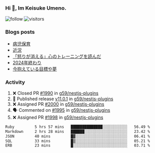 ### Hi 👋, Im Keisuke Umeno.

<!--
**9renpoto/9renpoto** is a ✨ _special_ ✨ repository because its `README.md` (this file) appears on your GitHub profile.

Here are some ideas to get you started:

- 🔭 I’m currently working on ...
- 🌱 I’m currently learning ...
- 👯 I’m looking to collaborate on ...
- 🤔 I’m looking for help with ...
- 💬 Ask me about ...
- 📫 How to reach me: ...
- 😄 Pronouns: ...
- ⚡ Fun fact: ...
-->

![follow](https://img.shields.io/github/followers/9renpoto?label=Follow&style=social)
![visitors](https://komarev.com/ghpvc/?username=9renpoto&label=Profile%20views&color=0e75b6&style=flat)

### Blogs posts

<!-- BLOG-POST-LIST:START -->
- [病児保育](https://9renpoto.win/entry/2025/09/25/childcare_for_sick_children)
- [近況](https://9renpoto.win/entry/2025/04/05/current_status)
- [「怒りが消える」心のトレーニングを読んだ](https://9renpoto.win/entry/2025/02/01/anger-management)
- [2024年終わり](https://9renpoto.win/entry/2024/12/31/2024-end)
- [今抱えている目標や夢](https://9renpoto.win/entry/2024/12/02/objective)
<!-- BLOG-POST-LIST:END -->

### Activity

<!--START_SECTION:activity-->
1. ❌ Closed PR [#1990](undefined) in [g59/nestjs-plugins](https://github.com/g59/nestjs-plugins)
2. 🚀 Published release [v11.0.1](https://github.com/g59/nestjs-plugins/releases/tag/v11.0.1) in [g59/nestjs-plugins](https://github.com/g59/nestjs-plugins)
3. ❌ Assigned PR [#2000](undefined) in [g59/nestjs-plugins](https://github.com/g59/nestjs-plugins)
4. 🗣 Commented on [#1995](https://github.com/g59/nestjs-plugins/pull/1995#issuecomment-3459416772) in [g59/nestjs-plugins](https://github.com/g59/nestjs-plugins)
5. ❌ Assigned PR [#1998](undefined) in [g59/nestjs-plugins](https://github.com/g59/nestjs-plugins)
<!--END_SECTION:activity-->

<!--START_SECTION:waka-->

```txt
Ruby         5 hrs 57 mins   ██████████████░░░░░░░░░░░   56.49 %
Markdown     2 hrs 28 mins   ██████░░░░░░░░░░░░░░░░░░░   23.42 %
JSON         40 mins         █▓░░░░░░░░░░░░░░░░░░░░░░░   06.41 %
SQL          33 mins         █▒░░░░░░░░░░░░░░░░░░░░░░░   05.21 %
ERB          23 mins         █░░░░░░░░░░░░░░░░░░░░░░░░   03.71 %
```

<!--END_SECTION:waka-->
